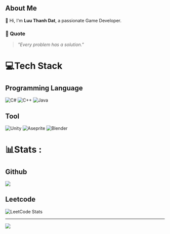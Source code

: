 ## About Me
👋 Hi, I'm **Luu Thanh Dat**, a passionate Game Developer.

### 🌟 Quote
> *"Every problem has a solution."*

# 💻Tech Stack
## Programming Language  
![C#](https://img.shields.io/badge/c%23-%23239120.svg?style=for-the-badge&logo=c-sharp&logoColor=white) 
![C++](https://img.shields.io/badge/c++-%2300599C.svg?style=for-the-badge&logo=c%2B%2B&logoColor=white)
![Java](https://img.shields.io/badge/java-%23ED8B00.svg?style=for-the-badge&logo=openjdk&logoColor=white)  
## Tool  
![Unity](https://img.shields.io/badge/unity-%23000000.svg?style=for-the-badge&logo=unity&logoColor=white)
![Aseprite](https://img.shields.io/badge/Aseprite-FFFFFF?style=for-the-badge&logo=Aseprite&logoColor=#7D929E)
![Blender](https://img.shields.io/badge/blender-%23F5792A.svg?style=for-the-badge&logo=blender&logoColor=white)
# 📊Stats :
## Github
![](https://github-readme-streak-stats.herokuapp.com/?user=luuthanhdat25&theme=great-gatsby&hide_border=false)<br/>
## Leetcode
![LeetCode Stats](https://leetcard.jacoblin.cool/luuthanhdat19022021?theme=dark&font=Rajdhani)<br/>

---
[![](https://visitcount.itsvg.in/api?id=luuthanhdat25&icon=0&color=0)](https://visitcount.itsvg.in)
